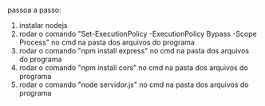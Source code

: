 passoa a passo:
1. instalar nodejs
2. rodar o comando "Set-ExecutionPolicy -ExecutionPolicy Bypass -Scope Process" no cmd na pasta dos arquivos do programa
3. rodar o comando "npm install express" no cmd na pasta dos arquivos do programa
4. rodar o comando "npm install cors" no cmd na pasta dos arquivos do programa
5. rodar o comando "node servidor.js" no cmd na pasta dos arquivos do programa
